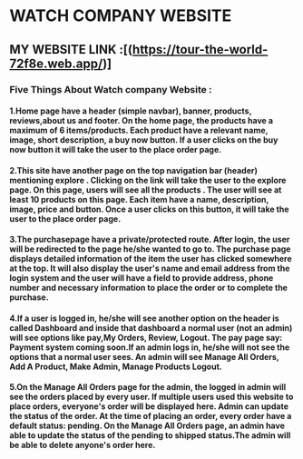 # WATCH COMPANY WEBSITE

## MY WEBSITE LINK :[(https://tour-the-world-72f8e.web.app/)]

### Five Things About Watch company Website :

#### 1.Home page have a header (simple navbar), banner, products, reviews,about us and footer. On the home page, the products have a maximum of 6 items/products. Each product have a relevant name, image, short description,  a buy now button. If a user clicks on the  buy now button it will take the user to the place order page. 
#### 2.This site have another page on the top navigation bar (header) mentioning explore . Clicking on the link will take the user to the explore page. On this page, users will see all the products .  The user will see at least 10 products on this page. Each item  have a name, description, image, price and button. Once a user clicks on this button, it will take the user to the place order page. 
#### 3.The purchasepage have a private/protected route.  After login, the user will be redirected to the page he/she wanted to go to. The purchase page  displays detailed information of the item the user has clicked somewhere at the top. It will also display the user's name and email address from the login system and the user will have a field to provide address, phone number and necessary information to place the order or to complete the purchase.
#### 4.If a user is logged in, he/she will see another option on the header is called Dashboard and inside that dashboard a normal user (not an admin) will see options like pay,My Orders, Review, Logout.  The pay page  say: Payment system coming soon.If an admin logs in, he/she will not see the options that a normal user sees. An admin will see Manage All Orders, Add A Product, Make Admin, Manage Products Logout.
#### 5.On the Manage All Orders page for the admin, the logged in admin will see the orders placed by every user. If multiple users used this website to place orders, everyone's order will be displayed here. Admin can update the status of the order. At the time of placing an order, every order  have a default status: pending. On the Manage All Orders page, an admin have able to update the status of the pending to shipped status.The admin will be able to delete anyone's order here.
